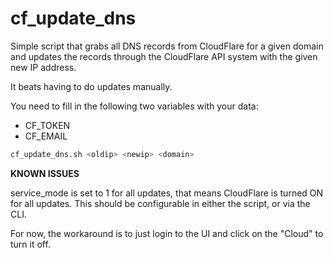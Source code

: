 cf_update_dns
=============

Simple script that grabs all DNS records from CloudFlare for a given domain and updates the records through the CloudFlare API system with the given new IP address.

It beats having to do updates manually.


You need to fill in the following two variables with your data:

- CF_TOKEN
- CF_EMAIL

```bash
cf_update_dns.sh <oldip> <newip> <domain>
```

**KNOWN ISSUES**

service_mode is set to 1 for all updates, that means CloudFlare is turned ON for all updates. This should be configurable in either the script, or via the CLI.

For now, the workaround is to just login to the UI and click on the "Cloud" to turn it off.
